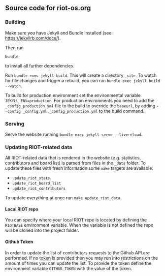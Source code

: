 ## Source code for riot-os.org

### Building
Make sure you have Jekyll and Bundle installed (see https://jekyllrb.com/docs/).

Then run

```
bundle
```

to install all further dependencies.

Run `bundle exec jekyll build`. This will create a directory `_site`. To watch
for file changes and trigger a rebuild, you can run
`bundle exec jekyll build --watch`.

To build for production environment set the environmental variable
`JEKYLL_ENV=production`. For production environments you need to add the
`_config_production.yml` file to the build to override the `baseurl`, by adding
`--config _config.yml,_config_production.yml` to the build command.

### Serving

Serve the website running `bundle exec jekyll serve --livereload`.

### Updating RIOT-related data
All RIOT-related data that is rendered in the website (e.g. statistics, contributors
and board list) is parsed from files in the `_data` folder. To update these files
with fresh information some `make` targets are available:

- `update_riot_stats`
- `update_riot_board_list`
- `update_riot_contributors`

To update everything at once run `make update_riot_data`.

#### Local RIOT repo
You can specify where your local RIOT repo is located by defining the `RIOTBASE`
environment variable. When the variable is not defined the repo will be cloned
into the project folder.

#### Github Token
In order to update the list of contributors requests to the Github API are performed.
If no [token](https://docs.github.com/en/github/authenticating-to-github/creating-a-personal-access-token) is provided then you may run into restrictions on the
amount of times you can update the list. To provide the token define the environment
variable `GITHUB_TOKEN` with the value of the token.
